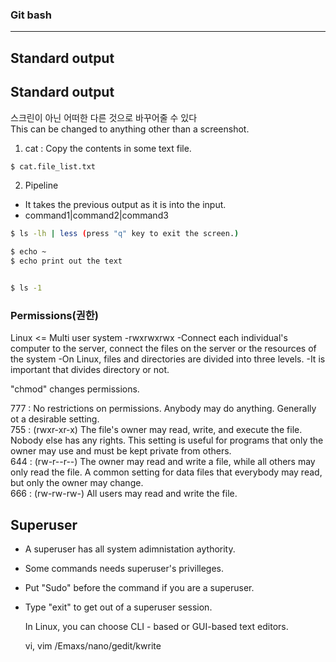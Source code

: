 ### Git bash
---
## Standard output 

## Standard output 
스크린이 아닌 어떠한 다른 것으로 바꾸어줄 수 있다  
This can be changed to anything other than a screenshot.


1. cat : Copy the contents in some text file.
```sh
$ cat.file_list.txt
```

2. Pipeline 
 - It takes the previous output as it is into the input.
 - command1|command2|command3
```sh
$ ls -lh | less (press "q" key to exit the screen.)
```

```sh
$ echo ~
$ echo print out the text 


$ ls -1
```

### Permissions(권한) 
Linux <= Multi user system 
-rwxrwxrwx 
-Connect each individual's computer to the server, connect the files on the server or the resources of the system
-On Linux, files and directories are divided into three levels.
-It is important that divides directory or not. 

"chmod" changes permissions. 

777 : No restrictions on permissions. Anybody may do anything. Generally ot a desirable setting.  
755 : (rwxr-xr-x) The file's owner may read, write, and execute the file. Nobody else has any rights. This setting is useful for programs that only the owner may use and must be kept private from others.  
644 : (rw-r--r--) The owner may read and write a file, while all others may only read the file. A common setting for data files that everybody may read, but only the owner may change.   
666 : (rw-rw-rw-) All users may read and write the file.   


## Superuser 
- A superuser has all system adimnistation aythority.  
- Some commands needs superuser's privilleges.   
- Put "Sudo" before the command if you are a superuser. 

- Type "exit" to get out of a superuser session.

  In Linux, you can choose CLI - based or GUI-based text editors.


  vi, vim /Emaxs/nano/gedit/kwrite
